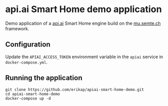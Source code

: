 # api.ai Smart Home demo application

Demo application of a [api.ai](http://api.ai) Smart Home engine build on the [mu.semte.ch](https://mu.semte.ch) framework.

## Configuration
Update the `APIAI_ACCESS_TOKEN` environment variable in the `apiai` service in `docker-compose.yml`.

## Running the application
```
git clone https://github.com/erikap/apiai-smart-home-demo.git
cd apiai-smart-home-demo
docker-compose up -d
```
